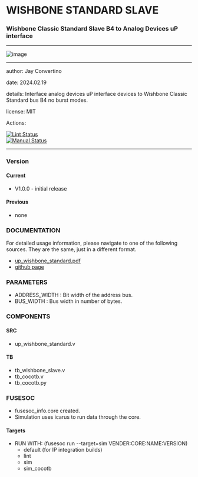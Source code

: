 # WISHBONE STANDARD SLAVE
### Wishbone Classic Standard Slave B4 to Analog Devices uP interface
---

![image](docs/manual/img/AFRL.png)

---

  author: Jay Convertino   
  
  date: 2024.02.19
  
  details: Interface analog devices uP interface devices to Wishbone Classic Standard bus B4 no burst modes.
  
  license: MIT   
   
  Actions:  

  [![Lint Status](../../actions/workflows/lint.yml/badge.svg)](../../actions)  
  [![Manual Status](../../actions/workflows/manual.yml/badge.svg)](../../actions)  
  
---

### Version
#### Current
  - V1.0.0 - initial release

#### Previous
  - none

### DOCUMENTATION
  For detailed usage information, please navigate to one of the following sources. They are the same, just in a different format.

  - [up_wishbone_standard.pdf](docs/manual/up_wishbone_standard.pdf)
  - [github page](https://johnathan-convertino-afrl.github.io/up_wishbone_standard/)

### PARAMETERS

* ADDRESS_WIDTH : Bit width of the address bus.
* BUS_WIDTH     : Bus width in number of bytes.

### COMPONENTS
#### SRC

* up_wishbone_standard.v
  
#### TB

* tb_wishbone_slave.v
* tb_cocotb.v
* tb_cocotb.py
  
### FUSESOC

* fusesoc_info.core created.
* Simulation uses icarus to run data through the core.

#### Targets

* RUN WITH: (fusesoc run --target=sim VENDER:CORE:NAME:VERSION)
  - default (for IP integration builds)
  - lint
  - sim
  - sim_cocotb
